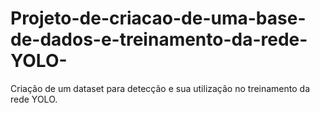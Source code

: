 # Projeto-de-criacao-de-uma-base-de-dados-e-treinamento-da-rede-YOLO-
Criação de um dataset para detecção e sua utilização no treinamento da rede YOLO.
